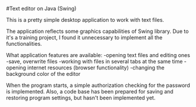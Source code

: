 #Text editor on Java (Swing)

This is a pretty simple desktop application to work with text files.

The application reflects some graphics capabilities of Swing library.
Due to it's a training project, I found it unnecessary to implement all the functionalities.

What application features are available:
-opening text files and editing ones
-save, overwrite files
-working with files in several tabs at the same time
-opening internet resources (browser functionality)
-changing the background color of the editor

When the program starts, a simple authorization checking for the password is implemented.
Also, a code base has been prepared for saving and restoring program settings, but hasn't been implemented yet.